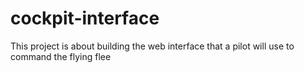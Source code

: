 # cockpit-interface
This project is about building the web interface that a pilot will use to command the flying flee

